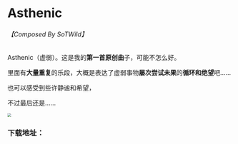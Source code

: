 # Asthenic

###### 【Composed By SoTWild】

Asthenic（虚弱）。这是我的**第一首原创曲**子，可能不怎么好。

里面有**大量重复**的乐段，大概是表达了虚弱事物**屡次尝试未果**的**循环和绝望**吧……

也可以感受到些许静谧和希望，

不过最后还是……

<img src="https://i2.imgu.cc/images/2022/05/22/CtKKr.png" style="zoom:50%;" />



### 下载地址：